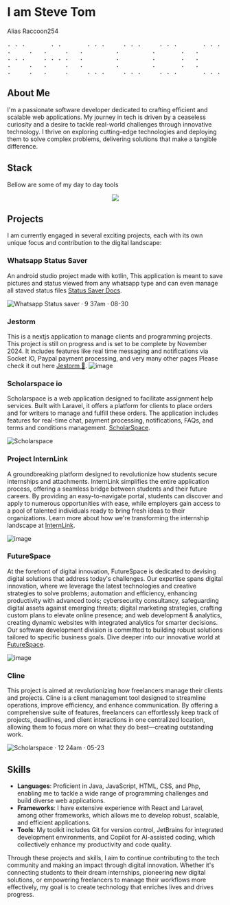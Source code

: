   <h1>
    I am Steve Tom
  </h1>
</center>

Alias Raccoon254


<center>
  <pre>
. . .       . .       . . .     . . .     . . .       . . .     .     .
.     .   .     .   .         .         .       .   .       .   . .   .         
. . .     . . . .   .         .         .       .   .       .   .  .  .    
.     .   .     .   .         .         .       .   .       .   .   . .    
.     .   .     .     . . .     . . .     . . .       . . .     .     .   
</pre>
</center>

## About Me
I'm a passionate software developer dedicated to crafting efficient and scalable web applications. My journey in tech is driven by a ceaseless curiosity and a desire to tackle real-world challenges through innovative technology. I thrive on exploring cutting-edge technologies and deploying them to solve complex problems, delivering solutions that make a tangible difference.

## Stack
Bellow are some of my day to day tools
<p align="center">
  <a href="https://skillicons.dev">
    <img src="https://skillicons.dev/icons?i=html,css,js,mysql,java,c,php,flutter,tailwind,react,next,nodejs,git,github,stackoverflow" />
  </a>
</p>

## Projects
I am currently engaged in several exciting projects, each with its own unique focus and contribution to the digital landscape:

### **Whatsapp Status Saver**
An android studio project made with kotlin, This application is meant to save pictures and status viewed from any whatsapp type and can even manage all staved status files
[Status Saver Docs](https://status-saver.vercel.app/).

![Whatsapp Status saver · 9 37am · 08-30](https://github.com/user-attachments/assets/8da01d7b-2bbf-4fca-a5b8-99a48d8257d9)

### **Jestorm**
This is a nextjs application to manage clients and programming projects. This project is still on progress and is set to be complete by November 2024. It includes features like real time messaging and notifications via Socket IO, Paypal payment processing, and very many other pages
Please check it out here
[Jestorm 🚀](https://jestorm.vercel.app/).
![image](https://github.com/user-attachments/assets/a76e8a3e-52cd-4ea6-a628-db7bf44ebd1c)


### **Scholarspace io**
Scholarspace is a web application designed to facilitate assignment help services. Built with Laravel, it offers a platform for clients to place orders and for writers to manage and fulfill these orders. The application includes features for real-time chat, payment processing, notifications, FAQs, and terms and conditions management. [ScholarSpace](https://scholarspace.me/).

![Scholarspace](https://github.com/Raccoon254/Raccoon254/assets/108453222/f621c227-161b-47d4-9caf-ed4b846f9f9d)

### **Project InternLink**
A groundbreaking platform designed to revolutionize how students secure internships and attachments. InternLink simplifies the entire application process, offering a seamless bridge between students and their future careers. By providing an easy-to-navigate portal, students can discover and apply to numerous opportunities with ease, while employers gain access to a pool of talented individuals ready to bring fresh ideas to their organizations. Learn more about how we're transforming the internship landscape at [InternLink](https://intern.co.ke/).

![image](https://github.com/Raccoon254/Raccoon254/assets/108453222/e8cde5f1-364e-41ec-8401-83e525e550bd)

 ### **FutureSpace**
At the forefront of digital innovation, FutureSpace is dedicated to devising digital solutions that address today's challenges. Our expertise spans digital innovation, where we leverage the latest technologies and creative strategies to solve problems; automation and efficiency, enhancing productivity with advanced tools; cybersecurity consultancy, safeguarding digital assets against emerging threats; digital marketing strategies, crafting custom plans to elevate online presence; and web development & analytics, creating dynamic websites with integrated analytics for smarter decisions. Our software development division is committed to building robust solutions tailored to specific business goals. Dive deeper into our innovative world at [FutureSpace](https://futurespace.vercel.app/).

![image](https://github.com/Raccoon254/Raccoon254/assets/108453222/5cf7dd64-5b52-4753-b036-02bef4e6dbf6)

### **Cline** 
This project is aimed at revolutionizing how freelancers manage their clients and projects. Cline is a client management tool designed to streamline operations, improve efficiency, and enhance communication. By offering a comprehensive suite of features, freelancers can effortlessly keep track of projects, deadlines, and client interactions in one centralized location, allowing them to focus more on what they do best—creating outstanding work.

![Scholarspace · 12 24am · 05-23](https://github.com/Raccoon254/Raccoon254/assets/108453222/99c1173e-e653-4674-891b-27260808d2b1)

<html>
  <body>
    <!--
    <div style="display: flex;">
      <img src="Screenshot 2024-03-07 110925.png" alt="Cline Project Image 2" width="49%" style="border-radius: 8px;">
      <img src="Screenshot 2024-03-07 110519.png" alt="Cline Project Image 1" width="49%" style="border-radius: 8px; margin-left: 2%;">
    </div>
    -->
  </body>
</html>

## Skills
- **Languages**: Proficient in Java, JavaScript, HTML, CSS, and Php, enabling me to tackle a wide range of programming challenges and build diverse web applications.
- **Frameworks**: I have extensive experience with React and Laravel, among other frameworks, which allows me to develop robust, scalable, and efficient applications.
- **Tools**: My toolkit includes Git for version control, JetBrains for integrated development environments, and Copilot for AI-assisted coding, which collectively enhance my productivity and code quality.

Through these projects and skills, I aim to continue contributing to the tech community and making an impact through digital innovation. Whether it's connecting students to their dream internships, pioneering new digital solutions, or empowering freelancers to manage their workflows more effectively, my goal is to create technology that enriches lives and drives progress.
